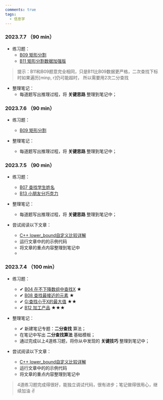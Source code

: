 ```yaml
---
comments: true
tags:
  - 信息学
---
```


### 2023.7.7 （90 min）
* 练习题：
    * [B09	矩形分割](http://hihocoder.openjudge.cn/2021summers3/B09/)
    * [B11	矩形分割数据加强版](http://hihocoder.openjudge.cn/2021summers3/B11/)
> 提示：B11和B09题意完全相同，只是B11比B09数据更严格，二次查找下标时如果遍历[minp, r]仍可能超时，
> 所以需要用2次二分查找

* 整理笔记：
    * 每道题写出推理过程，将 **关键思路** 整理到笔记中；

### 2023.7.6 （90 min）
* 练习题：
    * [B09	矩形分割](http://hihocoder.openjudge.cn/2021summers3/B09/)
  
* 整理笔记：
    * 每道题写出推理过程，将 **关键思路** 整理到笔记中；
  
### 2023.7.5 （90 min）
* 练习题：
    * [B07 查找学生姓名](http://hihocoder.openjudge.cn/2021summers3/B07/)
    * [B13 小朋友分巧克力](http://hihocoder.openjudge.cn/2021summers3/B13/)
  
* 整理笔记：
    * 每道题写出推理过程，将 **关键思路** 整理到笔记中；

* 尝试阅读以下文章：
    * [C++ lower_bound自定义比较详解](https://zhuanlan.zhihu.com/p/627464912)
    * 运行文章中的的示例代码
    * 将文章的重点内容整理到笔记中
    * 
### 2023.7.4 （100 min）
* 练习题：
    * ✔ [B04	在不下降数组中查找X](http://hihocoder.openjudge.cn/2021summers3/B04/) ★
    * ✔ [B08	查找最接近的元素](http://hihocoder.openjudge.cn/2021summers3/B08/) ★
    * ✔ [G:查找小于X的最大值](http://hihocoder.openjudge.cn/2023springs3xdafterexam/G/) ★★
    * ✔ [B12	加工产品](http://hihocoder.openjudge.cn/2021summers3/B12/) ★★★

* 整理笔记：
    * ✔ 新建笔记专题：**二分查找** 算法；
    * 在笔记中写出 **二分查找算法** 基础模板；
    * 通过完成以上4道练习题，将你从中发现的 **关键技巧** 整理到笔记中；

* 尝试阅读以下文章：
    * [C++ lower_bound自定义比较详解](https://zhuanlan.zhihu.com/p/627464912)
    * 运行文章中的的示例代码
    * 将文章的重点内容整理到笔记中
  
> 4道练习题完成得很好，能独立调试代码，很有进步；笔记做得很用心，继续加油 ✌
  
